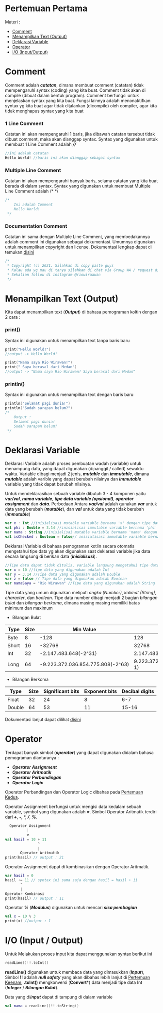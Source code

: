 # Pertemuan Pertama

Materi :
* [Comment](#comment)
* [Menampilkan Text (Output)](#menampilkan-text-output)
* [Deklarasi Variable](#deklarasi-variable)
* [Operator](#operator)
* [I/O (Input/Output)](#io-input--output)

Comment
======================

Comment adalah ***catatan***, dimana membuat comment (catatan) tidak mempengaruhi syntax (coding) yang kita buat.
Comment tidak akan di compile (dibuat dalam bentuk program). Comment berfungsi untuk menjelaskan syntax yang kita buat.
Fungsi lainnya adalah menonaktifkan syntax yg kita buat agar tidak dijalankan (dicompile) oleh compiler, agar kita tidak
menghapus syntax yang kita buat

### 1 Line Comment
Catatan ini akan mempengaruhi 1 baris, jika dibawah catatan tersebut tidak dibuat comment, maka akan dianggap syntax.
Syntax yang digunakan untuk membuat 1 Line Comment adalah ***//***
```kotlin
//Ini adalah catatan
Hello World! //baris ini akan dianggap sebagai syntax
```

### Multiple Line Comment
Catatan ini akan mempengaruhi banyak baris, selama catatan yang kita buat berada di dalam syntax.
Syntax yang digunakan untuk membuat Multiple Line Comment adalah /* */
```kotlin
/*
    Ini adalah Comment
    Hello World!
 */
```

### Documentation Comment
Catatan ini sama dengan Multiple Line Comment, yang membedakannya adalah comment ini digunakan sebagai dokumentasi.
Umumnya digunakan untuk menampilkan copyright dan license.
Dokumentasi lengkap dapat di temukan [disini](https://kotlinlang.org/docs/reference/kotlin-doc.html)
```kotlin
/*
 * Copyright (c) 2021. Silahkan di copy paste guys
 * Kalau ada yg mau di tanya silahkan di chat via Group WA / request di Github
 * Sekalian follow di instagram @riowiraawan
 */
```

Menampilkan Text (Output)
======================

Kita dapat menampilkan text (***Output***) di bahasa pemograman koltin dengan 2 cara :

### print()
Syntax ini digunakan untuk menampilkan text tanpa baris baru
```kotlin
print("Hello World!")
//output -> Hello World!

print("Nama saya Rio Wirawan!")
print(" Saya berasal dari Medan")
//output -> "Nama saya Rio Wirawan! Saya berasal dari Medan"
```

### println()
Syntax ini digunakan untuk menampilkan text dengan baris baru
```kotlin
println("Selamat pagi dunia!")
println("Sudah sarapan belum?")
/*
    Output :
    Selamat pagi dunia!
    Sudah sarapan belum?
 */
```

Deklarasi Variable
======================

Deklarasi Variable adalah proses pembuatan wadah (variable) untuk menampung data, yang dapat digunakan (dipanggil / called) 
sewaktu waktu. Variable dibagi menjadi 2 jenis, ***mutable*** dan ***immutable***, dimana ***mutable*** adalah varible yang dapat berubah nilainya dan ***immutable***
variable yang tidak dapat berubah nilainya.

Untuk mendeklarasikan sebuah variable dibutuh 3 - 4 komponen yaitu ***var/val***, ***nama variable***, ***tipe data variable (opsional)***,
***operator assignment*** dan ***data***.
Perbedaan Antara ***var/val*** adalah gunakan ***var*** untuk data yang berubah (***mutable***), dan ***val*** untuk data yang tidak berubah (***immutable***)

```kotlin
var x : Int //inisialisasi mutable variable bernama 'x' dengan tipe data Int
val phi : Double = 3.14 //inisialisai immutable variable bernama 'phi' dengan tipe data Double dan data 3.14 
var nama : String //inisialisai mutable variable bernama 'nama' dengan tipe data String
val isChecked : Boolean = false// inisialisasi immutable variable bernama 'isChecked' dengan tipe data Boolean dan data false
```

Deklarasi Variable di bahasa pemograman kotlin secara otomatis mengetahui tipe data yg akan digunakan saat deklarasi variable
jika data secara langsung di berikan data (***inisialisasi***).

```kotlin
//Tipe data dapat tidak ditulis, variable langsung mengetahui tipe data yang digunakan
var x = 10 //tipe data yang digunakan adalah Int
var y = 3.14 //Tipe data yang digunakan adalah Double
var z = false // Tipe data yang digunakan adalah Boolean
var namaSaya = "Rio Wirawan" //Tipe data yang digunakan adalah String
```

Tipe data yang umum digunakan meliputi _angka (Number)_, _kalimat (String)_, _character_, dan _boolean_.
Tipe data number dibagi menjadi 2 bagian _bilangan bulat_ dan _bilangan berkoma_, dimana masing masing memiliki batas minimum
dan maximum

- Bilangan Bulat
    
| Type  | Size | Min Value                         | Max Value                         |
|-------|------|-----------------------------------|-----------------------------------|
| Byte  | 8    | -128                              | 128                               |
| Short | 16   | -32768                            | 32768                             |
| Int   | 32   | -2.147.483.648(-2^31)             | 2.147.483.648(2^31-1)             |
| Long  | 64   | -9.223.372.036.854.775.808(-2^63) | 9.223.372.036.854.775.808(2^63-1) |

- Bilangan Berkoma

| Type   | Size | Significant bits | Exponent bits | Decibal digits |
|--------|------|------------------|---------------|----------------|
| Float  | 32   | 24               | 8             | 6-7            |
| Double | 64   | 53               | 11            | 15-16          |

Dokumentasi lanjut dapat dilihat [disini](https://kotlinlang.org/docs/reference/basic-types.html)

Operator
======================

Terdapat banyak simbol (***operator***) yang dapat digunakan didalam bahasa pemograman diantaranya :

- ***Operator Assignment***
- ***Operator Aritmatik***
- ***Operator Perbandingan***
- ***Operator Logic***

Operator Perbandingan dan Operator Logic dibahas pada [Pertemuan Kedua](../pertemuan2).

Operator Assignment berfungsi untuk mengisi data kedalam sebuah variable, symbol yang digunakan adalah ***=***.
Simbol Operator Aritmatik terdiri dari ***+***, ***-***, *, ***/***, ***%***. 
```kotlin
  Operator Assignment
          |
          v
val hasil = 10 + 11
               ^
               |
       Operator Aritmatik
print(hasil) // output : 21
```
Operator Assignment dapat di kombinasikan dengan Operator Aritmatik.
```kotlin
var hasil = 0
hasil += 11 // syntax ini sama saja dengan hasil = hasil + 11
       ^
       |
Operator Kombinasi
print(hasil) // output : 11 
```
Operator ***%*** (***Modulus***) digunakan untuk mencari ***sisa pembagian***
```kotlin
val x = 10 % 3
print(x) //output : 1
```

I/O (Input / Output)
======================

Untuk Melakukan proses input kita dapat menggunakan syntax berikut ini
```kotlin
readLine()!!.toInt()
```
**readLine()** digunakan untuk membaca data yang dimasukkan (***Input***), Simbol **!!** adalah ***null safety*** yang akan dibahas
lebih lanjut di [Pertemuan Keenam](../pertemuan6), **.toInt()** mengkonversi (**Convert***) data menjadi tipe data Int (***Integer*** / ***Bilangan Bulat***).

Data yang di***input*** dapat di tampung di dalam variable
```kotlin
val nama = readLine()!!.toString()
```

















